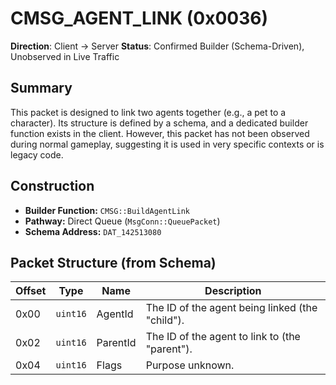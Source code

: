 # CMSG_AGENT_LINK (0x0036)

**Direction**: Client -> Server
**Status**: Confirmed Builder (Schema-Driven), Unobserved in Live Traffic

## Summary

This packet is designed to link two agents together (e.g., a pet to a character). Its structure is defined by a schema, and a dedicated builder function exists in the client. However, this packet has not been observed during normal gameplay, suggesting it is used in very specific contexts or is legacy code.

## Construction

*   **Builder Function:** `CMSG::BuildAgentLink`
*   **Pathway:** Direct Queue (`MsgConn::QueuePacket`)
*   **Schema Address:** `DAT_142513080`

## Packet Structure (from Schema)

| Offset | Type | Name | Description |
|---|---|---|---|
| 0x00 | `uint16` | AgentId | The ID of the agent being linked (the "child"). |
| 0x02 | `uint16` | ParentId | The ID of the agent to link to (the "parent"). |
| 0x04 | `uint16` | Flags | Purpose unknown. |